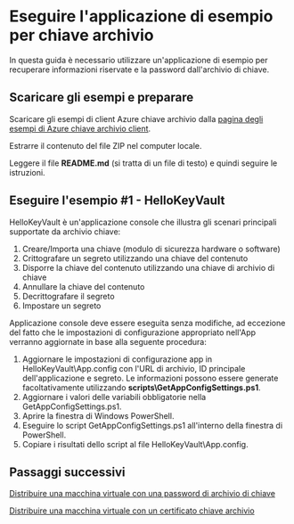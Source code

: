 <properties
    pageTitle="Consentire a un'applicazione di informazioni riservate Azure Stack chiave archivio revtrieve | Microsoft Azure"
    description="Utilizzare un'applicazione di esempio per lavorare con Azure Stack chiave archivio"
    services="azure-stack"
    documentationCenter=""
    authors="rlfmendes"
    manager="natmack"
    editor=""/>

<tags
    ms.service="azure-stack"
    ms.workload="na"
    ms.tgt_pltfrm="na"
    ms.devlang="na"
    ms.topic="get-started-article"
    ms.date="09/26/2016"
    ms.author="ricardom"/>

# <a name="run-the-sample-application-for-key-vault"></a>Eseguire l'applicazione di esempio per chiave archivio 

In questa guida è necessario utilizzare un'applicazione di esempio per recuperare informazioni riservate e la password dall'archivio di chiave.

## <a name="download-the-samples-and-prepare"></a>Scaricare gli esempi e preparare

Scaricare gli esempi di client Azure chiave archivio dalla [pagina degli esempi di Azure chiave archivio client](https://www.microsoft.com/en-us/download/details.aspx?id=45343).

Estrarre il contenuto del file ZIP nel computer locale.

Leggere il file **README.md** (si tratta di un file di testo) e quindi seguire le istruzioni.

## <a name="run-sample-1--hellokeyvault"></a>Eseguire l'esempio #1 - HelloKeyVault
HelloKeyVault è un'applicazione console che illustra gli scenari principali supportate da archivio chiave:

  1. Creare/Importa una chiave (modulo di sicurezza hardware o software)
  2. Crittografare un segreto utilizzando una chiave del contenuto
  3. Disporre la chiave del contenuto utilizzando una chiave di archivio di chiave
  4. Annullare la chiave del contenuto
  5. Decrittografare il segreto
  6. Impostare un segreto

Applicazione console deve essere eseguita senza modifiche, ad eccezione del fatto che le impostazioni di configurazione appropriato nell'App verranno aggiornate in base alla seguente procedura:

1. Aggiornare le impostazioni di configurazione app in HelloKeyVault\App.config con l'URL di archivio, ID principale dell'applicazione e segreto. Le informazioni possono essere generate facoltativamente utilizzando **scripts\GetAppConfigSettings.ps1**.
2. Aggiornare i valori delle variabili obbligatorie nella GetAppConfigSettings.ps1.
3. Aprire la finestra di Windows PowerShell.
4. Eseguire lo script GetAppConfigSettings.ps1 all'interno della finestra di PowerShell.
5. Copiare i risultati dello script al file HelloKeyVault\App.config.


## <a name="next-steps"></a>Passaggi successivi

[Distribuire una macchina virtuale con una password di archivio di chiave](azure-stack-kv-deploy-vm-with-secret.md)

[Distribuire una macchina virtuale con un certificato chiave archivio](azure-stack-kv-push-secret-into-vm.md)